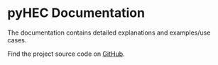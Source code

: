 # pyHEC Documentation

The documentation contains detailed explanations and examples/use cases.

Find the project source code on [GitHub](https://github.com/ferdinandb/pyHEC).